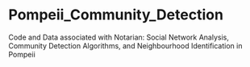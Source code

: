# Pompeii_Community_Detection
Code and Data associated with Notarian: Social Network Analysis, Community Detection Algorithms, and Neighbourhood Identification in Pompeii
